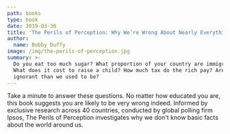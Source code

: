 ```yaml
---
path: books
type: book
date: 2019-03-30
title: 'The Perils of Perception: Why We’re Wrong About Nearly Everything'
author:
  name: Bobby Duffy
image: /img/the-perils-of-perception.jpg
summary: >-
  Do you eat too much sugar? What proportion of your country are immigrants?
  What does it cost to raise a child? How much tax do the rich pay? Are we more
  ignorant than we used to be?
---
```

Take a minute to answer these questions. No matter how educated you are, this book suggests you are likely to be very wrong indeed. Informed by exclusive research across 40 countries, conducted by global polling firm Ipsos, The Perils of Perception investigates why we don't know basic facts about the world around us.
